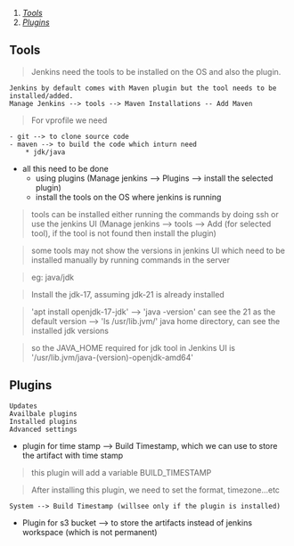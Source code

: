1. [_Tools_](#tools)
2. [_Plugins_](#plugins)

## Tools
> Jenkins need the tools to be installed on the OS and also the plugin.

    Jenkins by default comes with Maven plugin but the tool needs to be installed/added.
    Manage Jenkins --> tools --> Maven Installations -- Add Maven

> For vprofile we need

    - git --> to clone source code
    - maven --> to build the code which inturn need
        * jdk/java

* all this need to be done 
    - using plugins (Manage jenkins --> Plugins --> install the selected plugin)
    - install the tools on the OS where jenkins is running
> tools can be installed either running the commands by doing ssh or use the jenkins UI (Manage jenkins --> tools --> Add (for selected tool), if the tool is not found then install the plugin)

> some tools may not show the versions in jenkins UI which need to be installed manually by running commands in the server

> eg: java/jdk

> Install the jdk-17, assuming jdk-21 is already installed

> 'apt install openjdk-17-jdk' --> 'java -version' can see the 21 as the default version --> 'ls /usr/lib.jvm/' java home directory, can see the installed jdk versions

> so the JAVA_HOME required for jdk tool in Jenkins UI is '/usr/lib.jvm/java-(version)-openjdk-amd64'


## Plugins
> 

    Updates
    Availbale plugins
    Installed plugins
    Advanced settings

* plugin for time stamp --> Build Timestamp, which we can use to store the artifact with time stamp
> this plugin will add a variable BUILD_TIMESTAMP

> After installing this plugin, we need to set the format, timezone...etc

    System --> Build Timestamp (willsee only if the plugin is installed)

* Plugin for s3 bucket --> to store the artifacts instead of jenkins workspace (which is not permanent)
